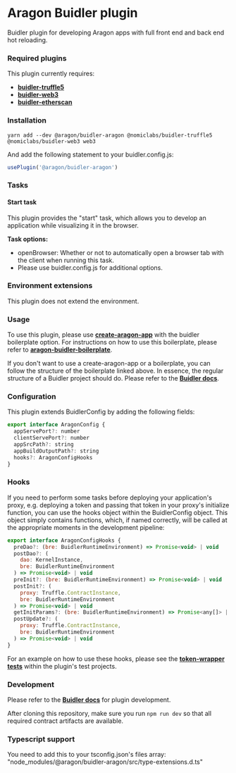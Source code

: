 # Aragon Buidler plugin

Buidler plugin for developing Aragon apps with full front end and back end hot reloading.

### Required plugins

This plugin currently requires:

- [**buidler-truffle5**](https://github.com/nomiclabs/buidler/tree/master/packages/buidler-truffle5)
- [**buidler-web3**](https://github.com/nomiclabs/buidler/tree/master/packages/buidler-web3)
- [**buidler-etherscan**](https://github.com/nomiclabs/buidler/tree/master/packages/buidler-etherscan)

### Installation

```
yarn add --dev @aragon/buidler-aragon @nomiclabs/buidler-truffle5 @nomiclabs/buidler-web3 web3
```

And add the following statement to your buidler.config.js:

```js
usePlugin('@aragon/buidler-aragon')
```

### Tasks

#### Start task

This plugin provides the "start" task, which allows you to develop an application while visualizing it in the browser.

**Task options:**

- openBrowser: Whether or not to automatically open a browser tab with the client when running this task.
- Please use buidler.config.js for additional options.

### Environment extensions

This plugin does not extend the environment.

### Usage

To use this plugin, please use [**create-aragon-app**](https://www.npmjs.com/package/create-aragon-app) with the buidler boilerplate option. For instructions on how to use this boilerplate, please refer to [**aragon-buidler-boilerplate**](https://github.com/aragon/aragon-buidler-boilerplate).

If you don't want to use a create-aragon-app or a boilerplate, you can follow the structure of the boilerplate linked above. In essence, the regular structure of a Buidler project should do. Please refer to the [**Buidler docs**](https://buidler.dev/).

### Configuration

This plugin extends BuidlerConfig by adding the following fields:

```js
export interface AragonConfig {
  appServePort?: number
  clientServePort?: number
  appSrcPath?: string
  appBuildOutputPath?: string
  hooks?: AragonConfigHooks
}
```

### Hooks

If you need to perform some tasks before deploying your application's proxy, e.g. deploying a token and passing that token in your proxy's initialize function, you can use the hooks object within the BuidlerConfig object. This object simply contains functions, which, if named correctly, will be called at the appropriate moments in the development pipeline:

```js
export interface AragonConfigHooks {
  preDao?: (bre: BuidlerRuntimeEnvironment) => Promise<void> | void
  postDao?: (
    dao: KernelInstance,
    bre: BuidlerRuntimeEnvironment
  ) => Promise<void> | void
  preInit?: (bre: BuidlerRuntimeEnvironment) => Promise<void> | void
  postInit?: (
    proxy: Truffle.ContractInstance,
    bre: BuidlerRuntimeEnvironment
  ) => Promise<void> | void
  getInitParams?: (bre: BuidlerRuntimeEnvironment) => Promise<any[]> | any[]
  postUpdate?: (
    proxy: Truffle.ContractInstance,
    bre: BuidlerRuntimeEnvironment
  ) => Promise<void> | void
}
```

For an example on how to use these hooks, please see the [**token-wrapper tests**](https://github.com/aragon/buidler-aragon/blob/master/test/projects/token-wrapper/scripts/hooks.js) within the plugin's test projects.

### Development

Please refer to the [**Buidler docs**](https://buidler.dev/advanced/building-plugins.html) for plugin development.

After cloning this repository, make sure you run `npm run dev` so that all required contract artifacts are available.

### Typescript support

You need to add this to your tsconfig.json's files array: "node_modules/@aragon/buidler-aragon/src/type-extensions.d.ts"
